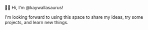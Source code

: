 👋🏽 Hi, I’m @kaywallasaurus!

I'm looking forward to using this space to share my ideas, try some projects, and learn new things. 

<!---
kaywallasaurus/kaywallasaurus is a ✨ special ✨ repository because its `README.md` (this file) appears on your GitHub profile.
You can click the Preview link to take a look at your changes.
--->
